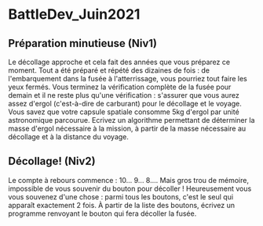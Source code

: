 # BattleDev_Juin2021
## Préparation minutieuse (Niv1)
Le décollage approche et cela fait des années que vous préparez ce moment. Tout a été préparé et répété des dizaines de fois : de l'embarquement dans la fusée à l'atterrissage, vous pourriez tout faire les yeux fermés. Vous terminez la vérification complète de la fusée pour demain et il ne reste plus qu'une vérification : s'assurer que vous aurez assez d'ergol (c'est-à-dire de carburant) pour le décollage et le voyage. Vous savez que votre capsule spatiale consomme 5kg d'ergol par unité astronomique parcourue. 
Ecrivez un algorithme permettant de déterminer la masse d'ergol nécessaire à la mission, à partir de la masse nécessaire au décollage et à la distance du voyage.
## Décollage! (Niv2)
Le compte à rebours commence : 10... 9... 8.... Mais gros trou de mémoire, impossible de vous souvenir du bouton pour décoller ! Heureusement vous vous souvenez d'une chose : parmi tous les boutons, c'est le seul qui apparaît exactement 2 fois.
À partir de la liste des boutons, écrivez un programme renvoyant le bouton qui fera décoller la fusée.
